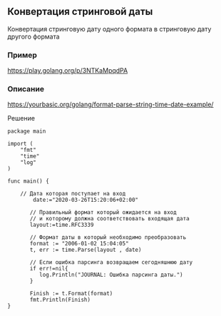 ## Конвертация стринговой даты   
Конвертация стринговую дату одного формата в стринговую дату другого формата



### Пример
https://play.golang.org/p/3NTKaMpqdPA

### Описание
https://yourbasic.org/golang/format-parse-string-time-date-example/

Решение
```golang
package main

import (
	"fmt"
	"time"
	"log"
)

func main() {
        
	// Дата которая поступает на вход
        date:="2020-03-26T15:20:06+02:00"
         
       // Правильный формат который ожидается на вход
       // и которому должна соответствовать входящая дата
       layout:=time.RFC3339
     
       // Формат даты в который необходимо преобразовать
       format := "2006-01-02 15:04:05"         
       t, err := time.Parse(layout , date)

       // Если ошибка парсинга возвращаем сегодняшнюю дату
       if err!=nil{
          log.Println("JOURNAL: Ошибка парсинга даты.")
       }

       Finish := t.Format(format)
       fmt.Println(Finish)
}


```


